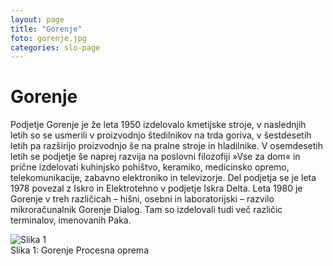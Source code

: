 ```yaml
---
layout: page
title: "Gorenje"
foto: gorenje.jpg
categories: slo-page
---
```


# Gorenje

Podjetje Gorenje je že leta 1950 izdelovalo kmetijske stroje, v naslednjih letih so se usmerili v
proizvodnjo štedilnikov na trda goriva, v šestdesetih letih pa razširijo proizvodnjo še na pralne
stroje in hladilnike. V osemdesetih letih se podjetje še naprej razvija na poslovni filozofiji
»Vse za dom« in prične izdelovati kuhinjsko pohištvo, keramiko, medicinsko opremo,
telekomunikacije, zabavno elektroniko in televizorje. Del podjetja se je leta 1978 povezal z
Iskro in Elektrotehno v podjetje Iskra Delta. Leta 1980 je Gorenje v treh različicah – hišni,
osebni in laboratorijski – razvilo mikroračunalnik Gorenje Dialog. Tam so izdelovali tudi več
različic terminalov, imenovanih Paka.

![Slika 1]({{site.baseurl}}/assets/img/zgodovina/gpo1.png)  
Slika 1: Gorenje Procesna oprema
